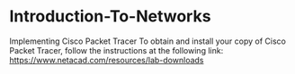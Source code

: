 # Introduction-To-Networks
Implementing Cisco Packet Tracer
To obtain and install your copy of Cisco Packet Tracer, follow the instructions at the following link:
https://www.netacad.com/resources/lab-downloads
